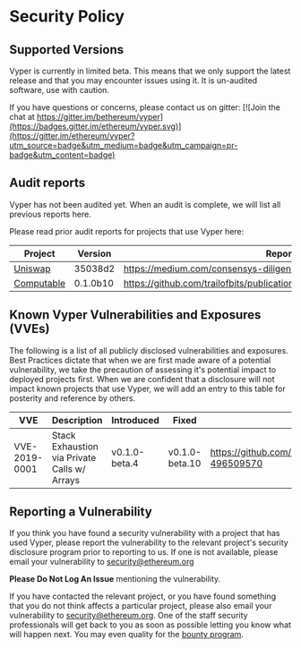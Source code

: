 # Security Policy

## Supported Versions

Vyper is currently in limited beta.
This means that we only support the latest release and that you may encounter issues using it.
It is un-audited software, use with caution.

If you have questions or concerns, please contact us on gitter:
[![Join the chat at https://gitter.im/bethereum/vyper](https://badges.gitter.im/ethereum/vyper.svg)](https://gitter.im/ethereum/vyper?utm_source=badge&utm_medium=badge&utm_campaign=pr-badge&utm_content=badge)

## Audit reports

Vyper has not been audited yet. When an audit is complete, we will list all previous reports here.

<!-- REMOVE WHEN COMPLETE
Vyper is constantly changing and improving.
This means the lastest version available may not be audited.
We try to ensure the highest security code possible, but occasionally things slip through.

At specific releases, we conduct audits with experienced security professionals to ensure that the codebase quality is high,
and that we minimize the chance of critical bugs as much as possible.

Here are the audits we have undergone in the past:

| Audit Date | Auditor | Version | Report Link |
| ---------- | ------- | ------- | ----------- |
-->

Please read prior audit reports for projects that use Vyper here:

<!-- Please use the tagged version if possible, or commit hash if a non-tagged version was used. -->

| Project | Version | Report Link |
| ------- | ------- | ----------- |
| [Uniswap](https://uniswap.io) | 35038d2 | https://medium.com/consensys-diligence/uniswap-audit-b90335ac007 |
| [Computable](https://www.computable.io/) | 0.1.0b10 | https://github.com/trailofbits/publications/blob/master/reviews/computable.pdf |

## Known Vyper Vulnerabilities and Exposures (VVEs)

The following is a list of all publicly disclosed vulnerabilities and exposures.
Best Practices dictate that when we are first made aware of a potential vulnerability,
we take the precaution of assessing it's potential impact to deployed projects first.
When we are confident that a disclosure will not impact known projects that use Vyper,
we will add an entry to this table for posterity and reference by others.

<!-- Please use the tagged version if possible, or commit hash if a non-tagged version was used. -->

| VVE | Description | Introduced | Fixed | Report Link |
| --- | ----------- | ---------- | ----- | ----------- |
| VVE-2019-0001 | Stack Exhaustion via Private Calls w/ Arrays | v0.1.0-beta.4 | v0.1.0-beta.10 | https://github.com/ethereum/vyper/issues/1418#issuecomment-496509570 |

## Reporting a Vulnerability

If you think you have found a security vulnerability with a project that has used Vyper,
please report the vulnerability to the relevant project's security disclosure program prior
to reporting to us. If one is not available, please email your vulnerability to security@ethereum.org

**Please Do Not Log An Issue** mentioning the vulnerability.

If you have contacted the relevant project, or you have found something that you do not think affects
a particular project, please also email your vulnerability to security@ethereum.org.
One of the staff security professionals will get back to you as soon as possible letting you know what
will happen next. You may even quality for the [bounty program](https://bounty.ethereum.org/).
